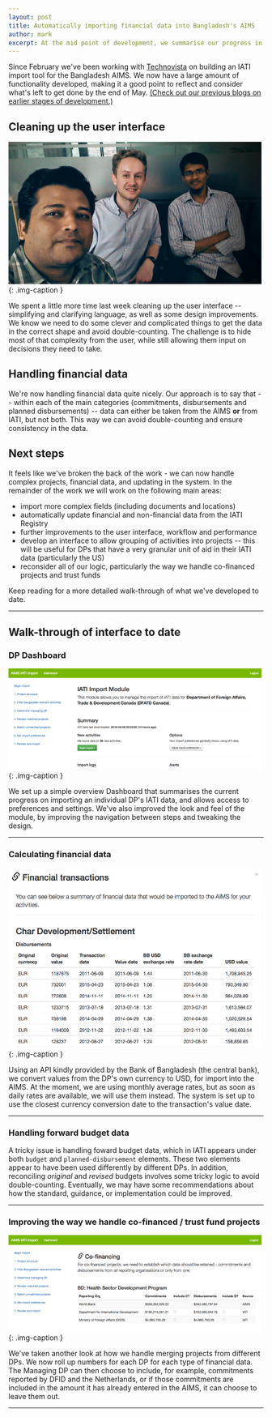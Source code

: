 ```yaml
---
layout: post
title: Automatically importing financial data into Bangladesh's AIMS
author: mark
excerpt: At the mid point of development, we summarise our progress in the last two weeks, and look forward to challenges in the remaining stages of development.
---
```


Since February we've been working with [Technovista](http://www.technovista.com.bd/) on building an IATI import tool for the Bangladesh AIMS. We now have a large amount of functionality developed, making it a good point to reflect and consider what's left to get done by the end of May. [(Check out our previous blogs on earlier stages of development.)](/blog/)

## Cleaning up the user interface

![Ismail and Faruque, Technovista's developers](/img/summary-mark-ismail-faruque-sm.png "Ismail and Faruque, Technovista's developers"){: .img-caption } 

We spent a little more time last week cleaning up the user interface -- simplifying and clarifying language, as well as some design improvements. We know we need to do some clever and complicated things to get the data in the correct shape and avoid double-counting. The challenge is to hide most of that complexity from the user, while still allowing them input on decisions they need to take.

## Handling financial data

We're now handling financial data quite nicely. Our approach is to say that -- within each of the main categories (commitments, disbursements and planned disbursements) -- data can either be taken from the AIMS **or** from IATI, but not both. This way we can avoid double-counting and ensure consistency in the data.

## Next steps

It feels like we've broken the back of the work - we can now handle complex projects, financial data, and updating in the system. In the remainder of the work we will work on the following main areas:

* import more complex fields (including documents and locations)
* automatically update financial and non-financial data from the IATI Registry
* further improvements to the user interface, workflow and performance
* develop an interface to allow grouping of activities into projects -- this will be useful for DPs that have a very granular unit of aid in their IATI data (particularly the US)
* reconsider all of our logic, particularly the way we handle co-financed projects and trust funds

Keep reading for a more detailed walk-through of what we've developed to date.

------

## Walk-through of interface to date

### DP Dashboard

![Canada's IATI Import Dashboard](/img/summary-1-sm.png "Canada's IATI Import Dashboard"){: .img-caption } 

We set up a simple overview Dashboard that summarises the current progress on importing an individual DP's IATI data, and allows access to preferences and settings. We've also improved the look and feel of the module, by improving the navigation between steps and tweaking the design.

<hr class="hidden" />

### Calculating financial data

![Previewing Netherlands financial data](/img/summary-2-sm.png "Previewing Netherlands financial data"){: .img-caption } 

Using an API kindly provided by the Bank of Bangladesh (the central bank), we convert values from the DP's own currency to USD, for import into the AIMS. At the moment, we are using monthly average rates, but as soon as daily rates are available, we will use them instead. The system is set up to use the closest currency conversion date to the transaction's value date.

<hr class="hidden" />

### Handling forward budget data

A tricky issue is handling foward budget data, which in IATI appears under both `budget` and `planned-disbursement` elements. These two elements appear to have been used differently by different DPs. In addition, reconciling *original* and *revised* budgets involves some tricky logic to avoid double-counting. Eventually, we may have some recommendations about how the standard, guidance, or implementation could be improved.

<hr class="hidden" />

### Improving the way we handle co-financed / trust fund projects

![Merging DFID, Netherlands and World Bank financial data for a co-financed project, the Health Sector Development Programme](/img/summary-3-sm.png "Merging DFID, Netherlands and World Bank financial data for a co-financed project, the Health Sector Development Programme"){: .img-caption } 

We've taken another look at how we handle merging projects from different DPs. We now roll up numbers for each DP for each type of financial data. The Managing DP can then choose to include, for example, commitments reported by DFID and the Netherlands, or if those commitments are included in the amount it has already entered in the AIMS, it can choose to leave them out.

<hr class="hidden" />
